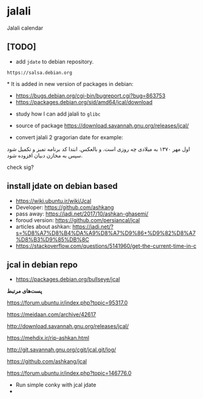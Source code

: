 # jalali

Jalali calendar

## [TODO]
* add `jdate` to debian repository. 

`https://salsa.debian.org`

*‌ It is added in new version of packages in debian:

- https://bugs.debian.org/cgi-bin/bugreport.cgi?bug=863753
- https://packages.debian.org/sid/amd64/jcal/download

* study how I can add jalali to `glibc`

* source of package
  https://download.savannah.gnu.org/releases/jcal/
* convert jalali 2 gragorian date for example:

اول مهر ۱۳۷۰
به میلادی چه روزی است. و بالعکس.
ابتدا کد برنامه تمیز و تکمیل شود سپس به مخازن دبیان افزوده شود.

check sig?

## install jdate on debian based

* https://wiki.ubuntu.ir/wiki/Jcal
* Developer: https://github.com/ashkang
* pass away: https://jadi.net/2017/10/ashkan-ghasemi/
* foroud version: https://github.com/persiancal/jcal
* articles about ashkan: https://jadi.net/?s=%D8%A7%D8%B4%DA%A9%D8%A7%D9%86+%D9%82%D8%A7%D8%B3%D9%85%DB%8C
* https://stackoverflow.com/questions/5141960/get-the-current-time-in-c

## jcal in debian repo

* https://packages.debian.org/bullseye/jcal


**پست‌های مرتبط**


https://forum.ubuntu.ir/index.php?topic=95317.0

https://meidaan.com/archive/42617

http://download.savannah.gnu.org/releases/jcal/

https://mehdix.ir/rip-ashkan.html

http://git.savannah.gnu.org/cgit/jcal.git/log/

https://github.com/ashkang/jcal

https://forum.ubuntu.ir/index.php?topic=146776.0

* Run simple conky with jcal jdate 
* 


